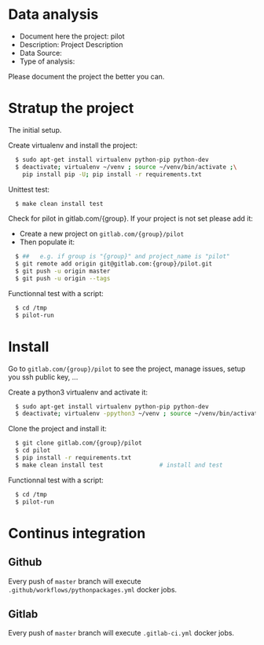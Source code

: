 # Data analysis
- Document here the project: pilot
- Description: Project Description
- Data Source:
- Type of analysis:

Please document the project the better you can.

# Stratup the project

The initial setup.

Create virtualenv and install the project:
```bash
  $ sudo apt-get install virtualenv python-pip python-dev
  $ deactivate; virtualenv ~/venv ; source ~/venv/bin/activate ;\
    pip install pip -U; pip install -r requirements.txt
```

Unittest test:
```bash
  $ make clean install test
```

Check for pilot in gitlab.com/{group}.
If your project is not set please add it:

- Create a new project on `gitlab.com/{group}/pilot`
- Then populate it:

```bash
  $ ##   e.g. if group is "{group}" and project_name is "pilot"
  $ git remote add origin git@gitlab.com:{group}/pilot.git
  $ git push -u origin master
  $ git push -u origin --tags
```

Functionnal test with a script:
```bash
  $ cd /tmp
  $ pilot-run
```
# Install
Go to `gitlab.com/{group}/pilot` to see the project, manage issues,
setup you ssh public key, ...

Create a python3 virtualenv and activate it:
```bash
  $ sudo apt-get install virtualenv python-pip python-dev
  $ deactivate; virtualenv -ppython3 ~/venv ; source ~/venv/bin/activate
```

Clone the project and install it:
```bash
  $ git clone gitlab.com/{group}/pilot
  $ cd pilot
  $ pip install -r requirements.txt
  $ make clean install test                # install and test
```
Functionnal test with a script:
```bash
  $ cd /tmp
  $ pilot-run
``` 

# Continus integration
## Github 
Every push of `master` branch will execute `.github/workflows/pythonpackages.yml` docker jobs.
## Gitlab
Every push of `master` branch will execute `.gitlab-ci.yml` docker jobs.
